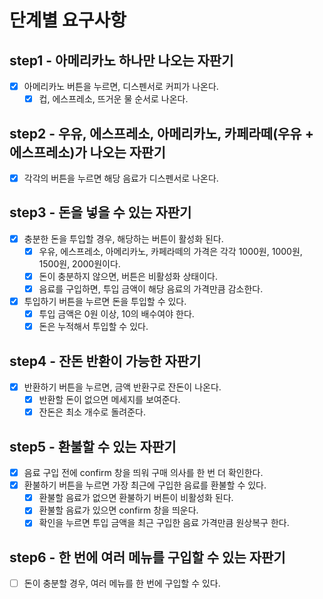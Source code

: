 # 단계별 요구사항

## step1 - 아메리카노 하나만 나오는 자판기

- [x] 아메리카노 버튼을 누르면, 디스펜서로 커피가 나온다.
  - [x] 컵, 에스프레소, 뜨거운 물 순서로 나온다.

## step2 - 우유, 에스프레소, 아메리카노, 카페라떼(우유 + 에스프레소)가 나오는 자판기

- [x] 각각의 버튼을 누르면 해당 음료가 디스펜서로 나온다.

## step3 - 돈을 넣을 수 있는 자판기

- [x] 충분한 돈을 투입할 경우, 해당하는 버튼이 활성화 된다.
  - [x] 우유, 에스프레소, 아메리카노, 카페라떼의 가격은 각각 1000원, 1000원, 1500원, 2000원이다.
  - [x] 돈이 충분하지 않으면, 버튼은 비활성화 상태이다.
  - [x] 음료를 구입하면, 투입 금액이 해당 음료의 가격만큼 감소한다.
- [x] 투입하기 버튼을 누르면 돈을 투입할 수 있다.
  - [x] 투입 금액은 0원 이상, 10의 배수여야 한다.
  - [x] 돈은 누적해서 투입할 수 있다.

## step4 - 잔돈 반환이 가능한 자판기

- [x] 반환하기 버튼을 누르면, 금액 반환구로 잔돈이 나온다.
  - [x] 반환할 돈이 없으면 메세지를 보여준다.
  - [x] 잔돈은 최소 개수로 돌려준다.

## step5 - 환불할 수 있는 자판기

- [x] 음료 구입 전에 confirm 창을 띄워 구매 의사를 한 번 더 확인한다.
- [x] 환불하기 버튼을 누르면 가장 최근에 구입한 음료를 환불할 수 있다.
  - [x] 환불할 음료가 없으면 환불하기 버튼이 비활성화 된다.
  - [x] 환불할 음료가 있으면 confirm 창을 띄운다.
  - [x] 확인을 누르면 투입 금액을 최근 구입한 음료 가격만큼 원상복구 한다.

## step6 - 한 번에 여러 메뉴를 구입할 수 있는 자판기

- [ ] 돈이 충분할 경우, 여러 메뉴를 한 번에 구입할 수 있다.

